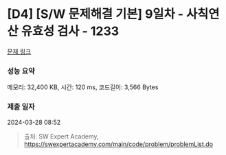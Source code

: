 # [D4] [S/W 문제해결 기본] 9일차 - 사칙연산 유효성 검사 - 1233 

[문제 링크](https://swexpertacademy.com/main/code/problem/problemDetail.do?contestProbId=AV141176AIwCFAYD) 

### 성능 요약

메모리: 32,400 KB, 시간: 120 ms, 코드길이: 3,566 Bytes

### 제출 일자

2024-03-28 08:52



> 출처: SW Expert Academy, https://swexpertacademy.com/main/code/problem/problemList.do